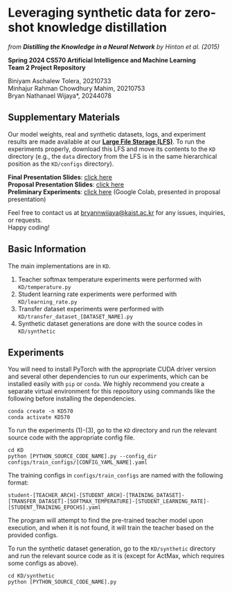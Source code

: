 # Leveraging synthetic data for zero-shot knowledge distillation
<I>from <b>Distilling the Knowledge in a Neural Network</b> by Hinton et al. (2015)</i>  

<b>Spring 2024 CS570 Artificial Intelligence and Machine Learning<br>Team 2 Project Repository</b>  

Biniyam Aschalew Tolera, 20210733  
Minhajur Rahman Chowdhury Mahim, 20210753  
Bryan Nathanael Wijaya*, 20244078  

## Supplementary Materials
Our model weights, real and synthetic datasets, logs, and experiment results are made available at our <b>[Large File Storage (LFS)](https://drive.google.com/drive/folders/1olJpDZGBdqGfRMRGX4YWHssmSQlni3MQ?usp=sharing)</b>. To run the experiments properly, download this LFS and move its contents to the `KD` directory (e.g., the `data` directory from the LFS is in the same hierarchical position as the `KD/configs` directory).

<b>Final Presentation Slides</b>: [click here](https://drive.google.com/file/d/1_7xqqR90UwgvPAeDePMi4GJpRhfSYnVZ/view?usp=sharing)   
<b>Proposal Presentation Slides</b>: [click here](https://drive.google.com/file/d/1RY5rADP_7IwGY96B4_OZ1qsWX33N71hS/view?usp=drive_link)  
<b>Preliminary Experiments</b>: [click here](https://colab.research.google.com/drive/1BgBITP3YACQsZ48FGG0AMv5wktvt1uNq?usp=sharing) (Google Colab, presented in proposal presentation)  

Feel free to contact us at [bryannwijaya@kaist.ac.kr](mailto:bryannwijaya@kaist.ac.kr) for any issues, inquiries, or requests.  
Happy coding!

## Basic Information
The main implementations are in `KD`.
1. Teacher softmax temperature experiments were performed with `KD/temperature.py`
2. Student learning rate experiments were performed with `KD/learning_rate.py`
3. Transfer dataset experiments were performed with `KD/transfer_dataset_[DATASET_NAME].py`
4. Synthetic dataset generations are done with the source codes in `KD/synthetic`

## Experiments
You will need to install PyTorch with the appropriate CUDA driver version and several other dependencies to run our experiments, which can be installed easily with `pip` or `conda`. We highly recommend you create a separate virtual environment for this repository using commands like the following before installing the dependencies.
```
conda create -n KD570
conda activate KD570
```

To run the experiments (1)-(3), go to the `KD` directory and run the relevant source code with the appropriate config file.
```
cd KD
python [PYTHON_SOURCE_CODE_NAME].py --config_dir configs/train_configs/[CONFIG_YAML_NAME].yaml
```
The training configs in `configs/train_configs` are named with the following format:
```
student-[TEACHER_ARCH]-[STUDENT_ARCH]-[TRAINING_DATASET]-[TRANSFER_DATASET]-[SOFTMAX_TEMPERATURE]-[STUDENT_LEARNING_RATE]-[STUDENT_TRAINING_EPOCHS].yaml
```
The program will attempt to find the pre-trained teacher model upon execution, and when it is not found, it will train the teacher based on the provided configs.

To run the synthetic dataset generation, go to the `KD/synthetic` directory and run the relevant source code as it is (except for ActMax, which requires some configs as above).
```
cd KD/synthetic
python [PYTHON_SOURCE_CODE_NAME].py
```
